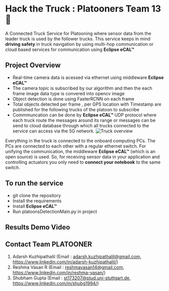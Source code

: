 ﻿# Hack the Truck : Platooners Team 13 🚚
A Connected Truck Service for Platooning where sensor data from the leader truck is used by the follower trucks. This service keeps in mind **driving safety** in truck navigation by using multi-hop communication or cloud based services for communication using **Eclipse eCAL™** 

## Project Overview 
-  Real-time camera data is acessed via ethernet using middleware **Eclipse eCAL™**
- The camera topic is subscribed by our algorithm and then the each frame image data type is convered into opencv image 
- Object detection is done using FasterRCNN on each frame 
- Total objects detected per frame , per GPS location with Timestamp are published for the following trucks of the platoon to subscribe
- Commmuncation can be done by **Eclipse eCAL™** UDP protocol where each truck route the messages around its range or messages can be send to cloud database through which all trucks connected to the service can access via the 5G network. 
![Truck overview](img/truck_overview.jpg)

Everything in the truck is connected to the onboard computing PCs. The PCs are connected to each other with a regular ethernet switch. For unifying the communication, the middleware **Eclipse eCAL™** (which is an open source) is used. So, for receiving sensor data in your application and controlling actuators you only need to **connect your notebook** to the same switch.

## To run the service
- git clone the repository 
- Install the requirements
- Install **Eclipse eCAL™**
- Run platoonsDetectionMain.py in project 

## Results Demo Video


## Contact Team PLATOONER 
1. Adarsh Kuzhipathalil (Email : adarsh.kuzhipathalil@gmail.com, https://www.linkedin.com/in/adarsh-kuzhipathalil/)
2. Reshma Vasan R (Email : reshmavasan14@gmail.com, https://www.linkedin.com/in/reshma-vasan/)
3. Shubham Gupta (Email : st173207@stud.uni-stuttgart.de, https://www.linkedin.com/in/shubg1994/)
